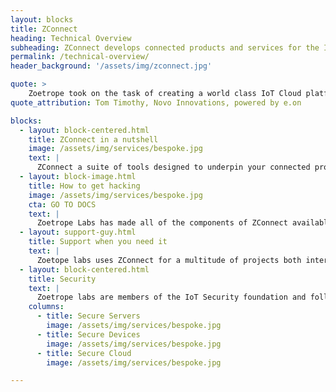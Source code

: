 ```yaml
---
layout: blocks
title: ZConnect
heading: Technical Overview
subheading: ZConnect develops connected products and services for the Internet of Things, Wearables and other smart devices
permalink: /technical-overview/
header_background: '/assets/img/zconnect.jpg'

quote: >
    Zoetrope took on the task of creating a world class IoT Cloud platform and mobile application that was easily scalable to serve millions of customers for Novo.
quote_attribution: Tom Timothy, Novo Innovations, powered by e.on

blocks:
  - layout: block-centered.html
    title: ZConnect in a nutshell
    image: /assets/img/services/bespoke.jpg
    text: |
      ZConnect a suite of tools designed to underpin your connected product ambitions. It's been built from the ground up to allow development of bespoke systems, but simultaniously remove the need for commodity components to be built from scratch in-house. The result is a flexible and secure system with sensible defaults for IoT projects.
  - layout: block-image.html
    title: How to get hacking
    image: /assets/img/services/bespoke.jpg
    cta: GO TO DOCS
    text: |
      Zoetrope Labs has made all of the components of ZConnect available online, along with documentation and details of how to start developing on ZConnect.
  - layout: support-guy.html
    title: Support when you need it
    text: |
      Zoetope labs uses ZConnect for a multitude of projects both internally and for our clients. we're able to offer training, support and consulting, whatever your level of expertise. In some cases that may be a complete project delivery, in others it might just be a 1 day training session with your developers.
  - layout: block-centered.html
    title: Security
    text: |
      Zoetrope labs are members of the IoT Security foundation and follow the published best practice guidelines for creating safe and secure software, both for devices and cloud software which they connect to. Get in touch with us to ask any more specific questions and we'd be happy to help!
    columns:
      - title: Secure Servers
        image: /assets/img/services/bespoke.jpg
      - title: Secure Devices
        image: /assets/img/services/bespoke.jpg
      - title: Secure Cloud
        image: /assets/img/services/bespoke.jpg

---
```

